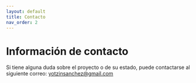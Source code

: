 ```yaml
---
layout: default
title: Contacto
nav_order: 2
---
```


# Información de contacto

Si tiene alguna duda sobre el proyecto o de su estado, puede contactarse al siguiente correo: yotzinsanchez@gmail.com





